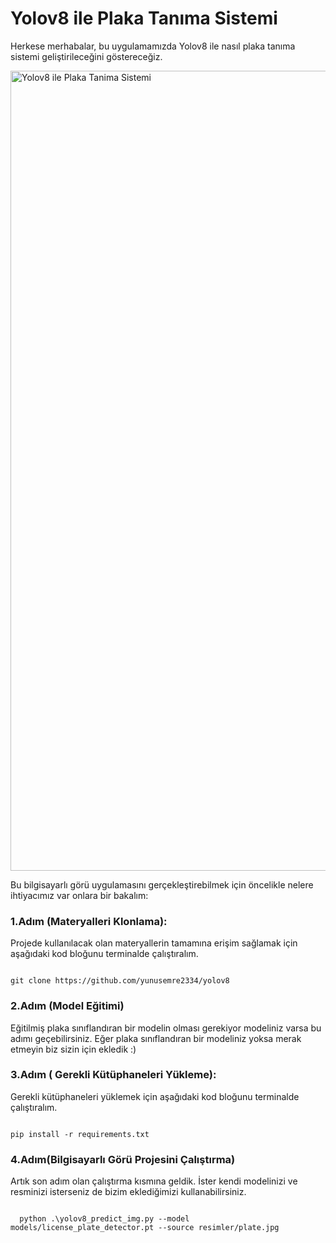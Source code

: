 # Yolov8 ile Plaka Tanıma Sistemi
  Herkese merhabalar, bu uygulamamızda Yolov8 ile nasıl plaka tanıma sistemi geliştirileceğini göstereceğiz. 
  
  <img src="./results/results.jpg" alt="Yolov8 ile Plaka Tanima Sistemi" width="1280">
  
  

Bu bilgisayarlı görü uygulamasını gerçekleştirebilmek için öncelikle nelere ihtiyacımız var onlara bir bakalım:
  
 ### 1.Adım (Materyalleri Klonlama):
   Projede kullanılacak olan materyallerin tamamına erişim sağlamak için aşağıdaki kod bloğunu terminalde çalıştıralım.

  ```shell

  git clone https://github.com/yunusemre2334/yolov8
  
  ```

### 2.Adım (Model Eğitimi)
Eğitilmiş plaka sınıflandıran bir modelin olması gerekiyor modeliniz varsa bu adımı geçebilirsiniz. Eğer plaka sınıflandıran bir modeliniz yoksa merak etmeyin biz sizin için ekledik :)
  
### 3.Adım ( Gerekli Kütüphaneleri Yükleme):
Gerekli kütüphaneleri yüklemek için aşağıdaki kod bloğunu terminalde çalıştıralım.
  ```shell

  pip install -r requirements.txt
  
  ```
### 4.Adım(Bilgisayarlı Görü Projesini Çalıştırma)
Artık son adım olan çalıştırma kısmına geldik. İster kendi modelinizi ve resminizi isterseniz de bizim eklediğimizi kullanabilirsiniz.
```shell

  python .\yolov8_predict_img.py --model models/license_plate_detector.pt --source resimler/plate.jpg  
  
  ```
  




